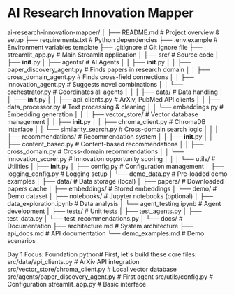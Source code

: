 #  AI Research Innovation Mapper
ai-research-innovation-mapper/
│
├── README.md                          # Project overview & setup
├── requirements.txt                   # Python dependencies
├── .env.example                      # Environment variables template
├── .gitignore                        # Git ignore file
├── streamlit_app.py                  # Main Streamlit application
│
├── src/                              # Source code
│   ├── __init__.py
│   ├── agents/                       # AI Agents
│   │   ├── __init__.py
│   │   ├── paper_discovery_agent.py  # Finds papers in research domain
│   │   ├── cross_domain_agent.py     # Finds cross-field connections
│   │   ├── innovation_agent.py       # Suggests novel combinations
│   │   └── orchestrator.py          # Coordinates all agents
│   │
│   ├── data/                         # Data handling
│   │   ├── __init__.py
│   │   ├── api_clients.py           # ArXiv, PubMed API clients
│   │   ├── data_processor.py        # Text processing & cleaning
│   │   └── embeddings.py            # Embedding generation
│   │
│   ├── vector_store/                 # Vector database management
│   │   ├── __init__.py
│   │   ├── chroma_client.py         # ChromaDB interface
│   │   └── similarity_search.py     # Cross-domain search logic
│   │
│   ├── recommendations/              # Recommendation system
│   │   ├── __init__.py
│   │   ├── content_based.py         # Content-based recommendations
│   │   ├── cross_domain.py          # Cross-domain recommendations
│   │   └── innovation_scorer.py     # Innovation opportunity scoring
│   │
│   └── utils/                        # Utilities
│       ├── __init__.py
│       ├── config.py                # Configuration management
│       ├── logging_config.py        # Logging setup
│       └── demo_data.py             # Pre-loaded demo examples
│
├── data/                             # Data storage (local)
│   ├── papers/                      # Downloaded papers cache
│   ├── embeddings/                  # Stored embeddings
│   └── demo/                        # Demo dataset
│
├── notebooks/                        # Jupyter notebooks (optional)
│   ├── data_exploration.ipynb      # Data analysis
│   └── agent_testing.ipynb         # Agent development
│
├── tests/                           # Unit tests
│   ├── test_agents.py
│   ├── test_data.py
│   └── test_recommendations.py
│
└── docs/                            # Documentation
    ├── architecture.md              # System architecture
    ├── api_docs.md                 # API documentation
    └── demo_examples.md            # Demo scenarios



Day 1 Focus: Foundation
python# First, let's build these core files:
src/data/api_clients.py       # ArXiv API integration
src/vector_store/chroma_client.py  # Local vector database
src/agents/paper_discovery_agent.py  # First agent
src/utils/config.py          # Configuration
streamlit_app.py             # Basic interface